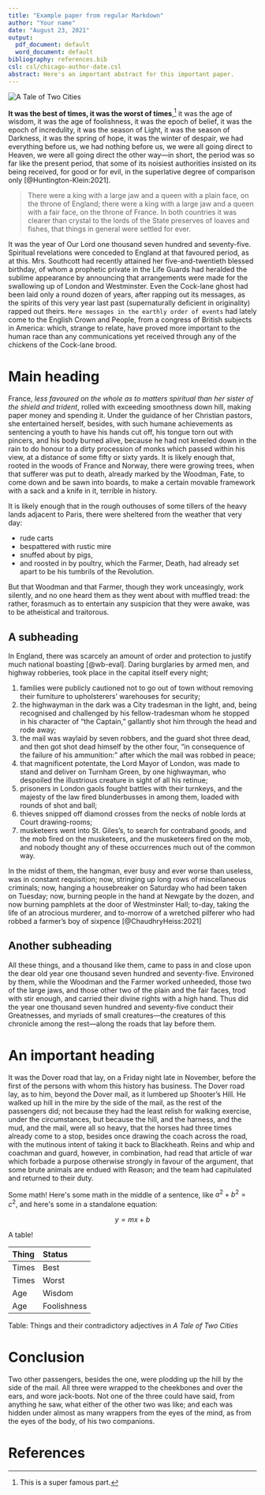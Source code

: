 ```yaml
---
title: "Example paper from regular Markdown"
author: "Your name"
date: "August 23, 2021"
output:
  pdf_document: default
  word_document: default
bibliography: references.bib
csl: csl/chicago-author-date.csl
abstract: Here's an important abstract for this important paper.
---
```


![A Tale of Two Cities](img/totc-cover.jpg)

**It was the best of times, it was the worst of times**,[^note] it was the age of wisdom, it was the age of foolishness, it was the epoch of belief, it was the epoch of incredulity, it was the season of Light, it was the season of Darkness, it was the spring of hope, it was the winter of despair, we had everything before us, we had nothing before us, we were all going direct to Heaven, we were all going direct the other way—in short, the period was so far like the present period, that some of its noisiest authorities insisted on its being received, for good or for evil, in the superlative degree of comparison only [@Huntington-Klein:2021].

[^note]: This is a super famous part.

> There were a king with a large jaw and a queen with a plain face, on the throne of England; there were a king with a large jaw and a queen with a fair face, on the throne of France. In both countries it was clearer than crystal to the lords of the State preserves of loaves and fishes, that things in general were settled for ever.

It was the year of Our Lord one thousand seven hundred and seventy-five. Spiritual revelations were conceded to England at that favoured period, as at this. Mrs. Southcott had recently attained her five-and-twentieth blessed birthday, of whom a prophetic private in the Life Guards had heralded the sublime appearance by announcing that arrangements were made for the swallowing up of London and Westminster. Even the Cock-lane ghost had been laid only a round dozen of years, after rapping out its messages, as the spirits of this very year last past (supernaturally deficient in originality) rapped out theirs. `Mere messages in the earthly order of events` had lately come to the English Crown and People, from a congress of British subjects in America: which, strange to relate, have proved more important to the human race than any communications yet received through any of the chickens of the Cock-lane brood.

# Main heading

France, *less favoured on the whole as to matters spiritual than her sister of the shield and trident*, rolled with exceeding smoothness down hill, making paper money and spending it. Under the guidance of her Christian pastors, she entertained herself, besides, with such humane achievements as sentencing a youth to have his hands cut off, his tongue torn out with pincers, and his body burned alive, because he had not kneeled down in the rain to do honour to a dirty procession of monks which passed within his view, at a distance of some fifty or sixty yards. It is likely enough that, rooted in the woods of France and Norway, there were growing trees, when that sufferer was put to death, already marked by the Woodman, Fate, to come down and be sawn into boards, to make a certain movable framework with a sack and a knife in it, terrible in history. 

It is likely enough that in the rough outhouses of some tillers of the heavy lands adjacent to Paris, there were sheltered from the weather that very day:

- rude carts
- bespattered with rustic mire
- snuffed about by pigs, 
- and roosted in by poultry, which the Farmer, Death, had already set apart to be his tumbrils of the Revolution. 

But that Woodman and that Farmer, though they work unceasingly, work silently, and no one heard them as they went about with muffled tread: the rather, forasmuch as to entertain any suspicion that they were awake, was to be atheistical and traitorous.

## A subheading

In England, there was scarcely an amount of order and protection to justify much national boasting [@wb-eval]. Daring burglaries by armed men, and highway robberies, took place in the capital itself every night; 

1. families were publicly cautioned not to go out of town without removing their furniture to upholsterers’ warehouses for security; 
2. the highwayman in the dark was a City tradesman in the light, and, being recognised and challenged by his fellow-tradesman whom he stopped in his character of “the Captain,” gallantly shot him through the head and rode away; 
3. the mail was waylaid by seven robbers, and the guard shot three dead, and then got shot dead himself by the other four, “in consequence of the failure of his ammunition:” after which the mail was robbed in peace; 
4. that magnificent potentate, the Lord Mayor of London, was made to stand and deliver on Turnham Green, by one highwayman, who despoiled the illustrious creature in sight of all his retinue; 
5. prisoners in London gaols fought battles with their turnkeys, and the majesty of the law fired blunderbusses in among them, loaded with rounds of shot and ball; 
6. thieves snipped off diamond crosses from the necks of noble lords at Court drawing-rooms; 
7. musketeers went into St. Giles’s, to search for contraband goods, and the mob fired on the musketeers, and the musketeers fired on the mob, and nobody thought any of these occurrences much out of the common way. 

In the midst of them, the hangman, ever busy and ever worse than useless, was in constant requisition; now, stringing up long rows of miscellaneous criminals; now, hanging a housebreaker on Saturday who had been taken on Tuesday; now, burning people in the hand at Newgate by the dozen, and now burning pamphlets at the door of Westminster Hall; to-day, taking the life of an atrocious murderer, and to-morrow of a wretched pilferer who had robbed a farmer’s boy of sixpence [@ChaudhryHeiss:2021]

## Another subheading

All these things, and a thousand like them, came to pass in and close upon the dear old year one thousand seven hundred and seventy-five. Environed by them, while the Woodman and the Farmer worked unheeded, those two of the large jaws, and those other two of the plain and the fair faces, trod with stir enough, and carried their divine rights with a high hand. Thus did the year one thousand seven hundred and seventy-five conduct their Greatnesses, and myriads of small creatures—the creatures of this chronicle among the rest—along the roads that lay before them.

# An important heading

It was the Dover road that lay, on a Friday night late in November, before the first of the persons with whom this history has business. The Dover road lay, as to him, beyond the Dover mail, as it lumbered up Shooter’s Hill. He walked up hill in the mire by the side of the mail, as the rest of the passengers did; not because they had the least relish for walking exercise, under the circumstances, but because the hill, and the harness, and the mud, and the mail, were all so heavy, that the horses had three times already come to a stop, besides once drawing the coach across the road, with the mutinous intent of taking it back to Blackheath. Reins and whip and coachman and guard, however, in combination, had read that article of war which forbade a purpose otherwise strongly in favour of the argument, that some brute animals are endued with Reason; and the team had capitulated and returned to their duty.

Some math! Here's some math in the middle of a sentence, like $a^2 + b^2 = c^2$, and here's some in a standalone equation:

$$
y = mx + b
$$

A table!

| Thing | Status |
| :---- | :----- |
| Times | Best   |
| Times | Worst  |
| Age   | Wisdom |
| Age   | Foolishness|

Table: Things and their contradictory adjectives in *A Tale of Two Cities*

# Conclusion

Two other passengers, besides the one, were plodding up the hill by the side of the mail. All three were wrapped to the cheekbones and over the ears, and wore jack-boots. Not one of the three could have said, from anything he saw, what either of the other two was like; and each was hidden under almost as many wrappers from the eyes of the mind, as from the eyes of the body, of his two companions.

# References
